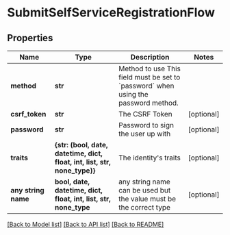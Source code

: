 # SubmitSelfServiceRegistrationFlow


## Properties
Name | Type | Description | Notes
------------ | ------------- | ------------- | -------------
**method** | **str** | Method to use  This field must be set to &#x60;password&#x60; when using the password method. | 
**csrf_token** | **str** | The CSRF Token | [optional] 
**password** | **str** | Password to sign the user up with | [optional] 
**traits** | **{str: (bool, date, datetime, dict, float, int, list, str, none_type)}** | The identity&#39;s traits | [optional] 
**any string name** | **bool, date, datetime, dict, float, int, list, str, none_type** | any string name can be used but the value must be the correct type | [optional]

[[Back to Model list]](../README.md#documentation-for-models) [[Back to API list]](../README.md#documentation-for-api-endpoints) [[Back to README]](../README.md)


